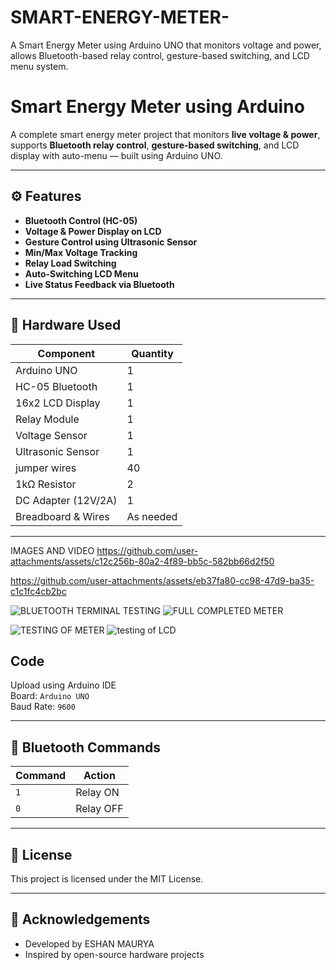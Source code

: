 # SMART-ENERGY-METER-
A Smart Energy Meter using Arduino UNO that monitors voltage and power, allows Bluetooth-based relay control, gesture-based switching,  and LCD menu system.
#  Smart Energy Meter using Arduino

A complete smart energy meter project that monitors **live voltage & power**, supports **Bluetooth relay control**, **gesture-based switching**, and LCD display with auto-menu — built using Arduino UNO.

---

## ⚙️ Features

-  **Bluetooth Control (HC-05)**
- **Voltage & Power Display on LCD**
-  **Gesture Control using Ultrasonic Sensor**
-  **Min/Max Voltage Tracking**
-  **Relay Load Switching**
- **Auto-Switching LCD Menu**
-  **Live Status Feedback via Bluetooth**

---

## 🧰 Hardware Used

| Component            | Quantity |
|----------------------|----------|
| Arduino UNO          | 1        |
| HC-05 Bluetooth      | 1        |
| 16x2 LCD Display     | 1        |
| Relay Module         | 1        |
| Voltage Sensor       | 1        |
| Ultrasonic Sensor    | 1        |
| jumper wires         | 40       |
| 1kΩ Resistor         | 2        |
| DC Adapter (12V/2A)  | 1        |
| Breadboard & Wires   | As needed |

---
IMAGES AND VIDEO 
https://github.com/user-attachments/assets/c12c256b-80a2-4f89-bb5c-582bb66d2f50


https://github.com/user-attachments/assets/eb37fa80-cc98-47d9-ba35-c1c1fc4cb2bc

![BLUETOOTH TERMINAL TESTING](https://github.com/user-attachments/assets/fa9be3a0-e383-41be-981c-3bd375538d6c)
![FULL COMPLETED METER](https://github.com/user-attachments/assets/7e3ca9c0-c33e-4bc8-bc57-33b329465b2e)


![TESTING OF METER](https://github.com/user-attachments/assets/067c2233-ab17-47bc-9323-e9ae472c3f23)
![testing of LCD](https://github.com/user-attachments/assets/6aecdb99-949e-4b89-80dc-37aef842fe2e)



##  Code

Upload using Arduino IDE  
Board: `Arduino UNO`  
Baud Rate: `9600`

---

## 📱 Bluetooth Commands

| Command | Action         |
|---------|----------------|
| `1`     | Relay ON       |
| `0`     | Relay OFF      |


---

## 📜 License

This project is licensed under the MIT License.





---

## 🙌 Acknowledgements

- Developed by ESHAN MAURYA
- Inspired by open-source hardware projects
